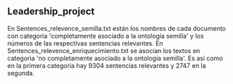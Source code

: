 ## Leadership_project

En Sentences_relevence_semilla.txt están los nombres de cada documento con categoria 'completamente asociado a la ontología semilla' y los números de las respectivas sentencias relevantes. En Sentences_relevence_enriquecimiento.txt se asocian los textos en categoria 'no completamente asociado a la ontología semilla'. Es así como en la primera categoria hay 9304 sentencias relevantes y 2747 en la segunda.

